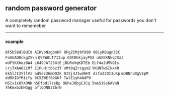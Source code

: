 ## random password generator
A completely random password manager useful for passwords you don't want to rememeber

---

#### example
<code>BF5b58dlBUI9 AIKVpNzgbmkF OFgZIMj0fd90 90iyRQugn32C FoGGAQ0ckgZS\n</code>
<code>Q9PW0LT7I3up GOtRGkjayPGX uGXEKNkqJXaJ wUF5KXhezBW4 L649JAT25GtE</code>
<code>jDURoVqKDTEb ELf4a2UMVOIs crj7XAA62iMf 21PuHjtbSz3T oMt0qZrsgym2</code>
<code>YKUNTwSIkx4R EkSlJI3YllVz adSez36mDOZk 9ISj4J1wUHHt dzfoI2OI3uKp</code>
<code>mDBNhpXgVEpM dd9XIDfM1iYy 0C5ZWEf89GKf TwlE1yh4AdP9 HSIx1xUYXONK</code>
<code>hSFfpdi7zsBp OGheJUbgCJCq 5meS1Ss6AVaN YhKmxbzbHGgg oflQON8JZbrN</code>
